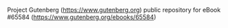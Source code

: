 Project Gutenberg (https://www.gutenberg.org) public repository for
eBook #65584 (https://www.gutenberg.org/ebooks/65584)
